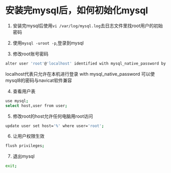 # 安装完mysql后，如何初始化mysql

1. 安装完mysql后使用`vi /var/log/mysql.log`去日志文件里找root用户的初始密码

2. 使用`mysql -uroot -p`,登录到mysql

3. 修改root账号密码

```bash
alter user 'root'@'localhost' identified with mysql_native_password by '新密码'
```

localhost代表只允许在本机进行登录
with mysql_native_password 可以使mysql8的密码与navicat软件兼容

4. 查看用户表

```bash
use mysql;
select host,user from user;
```

5. 修改root的host允许任何电脑用root访问

```bash
update user set host='%' where user='root';
```

6. 让用户权限生效

```bash
flush privileges;
```

7. 退出mysql

```bash
exit;
```
